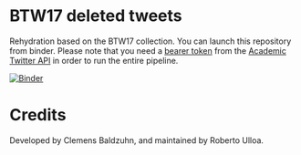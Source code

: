 # BTW17 deleted tweets

Rehydration based on the BTW17 collection. You can launch this repository from binder. Please note that you need a [bearer token](https://developer.twitter.com/en/docs/authentication/oauth-2-0/bearer-tokens) from the [Academic Twitter API](https://developer.twitter.com/en/products/twitter-api/academic-research) in order to run the entire pipeline.


[![Binder](https://notebooks.gesis.org/binder/badge_logo.svg)](https://notebooks.gesis.org/binder/v2/gh/gesiscss/btw17_deleted_tweets/HEAD?urlpath=lab/tree/Pipeline)


# Credits

Developed by Clemens Baldzuhn, and maintained by Roberto Ulloa.

